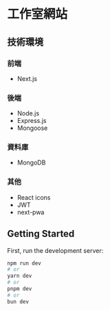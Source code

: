 # 工作室網站

## 技術環境

### 前端

- Next.js

### 後端

- Node.js
- Express.js
- Mongoose

### 資料庫

- MongoDB

### 其他

- React icons
- JWT
- next-pwa

## Getting Started

First, run the development server:

```bash
npm run dev
# or
yarn dev
# or
pnpm dev
# or
bun dev